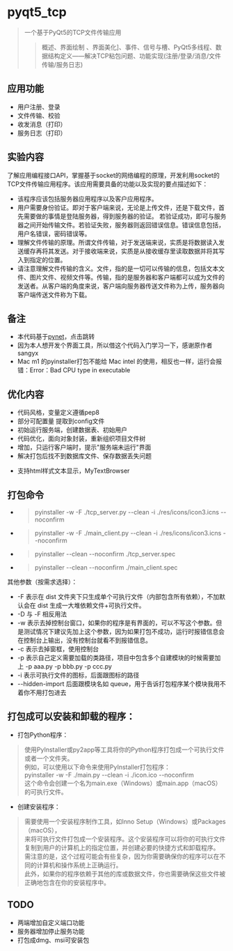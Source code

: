 # pyqt5_tcp

> 一个基于PyQt5的TCP文件传输应用
> > 概述、界面绘制 、界面美化]、事件、信号与槽、PyQt5多线程、数据结构定义——解决TCP粘包问题、功能实现(注册/登录/消息/文件传输/服务日志)

## 应用功能
* 用户注册、登录  
* 文件传输、校验  
* 收发消息（打印）
* 服务日志（打印）

## 实验内容
了解应用编程接口API，掌握基于socket的网络编程的原理，开发利用socket的TCP文件传输应用程序。该应用需要具备的功能以及实现的要点描述如下：  
* 该程序应该包括服务器应用程序以及客户应用程序。
* 用户需要身份验证。即对于客户端来说，无论是上传文件，还是下载文件，首先需要做的事情是登陆服务器，得到服务器的验证。 若验证成功，即可与服务器之间开始传输文件。若验证失败，服务器则返回错误信息。错误信息包括，用户名错误，密码错误等。
* 理解文件传输的原理。所谓文件传输，对于发送端来说，实质是将数据读入发送缓存再将其发送。对于接收端来说，实质是从接收缓存里读取数据并将其写入到指定的位置。
* 请注意理解文件传输的含义。文件，指的是一切可以传输的信息，包括文本文件、图片文件、视频文件等。传输，指的是服务器和客户端都可以成为文件的发送者。从客户端的角度来说，客户端向服务器传送文件称为上传，服务器向客户端传送文件称为下载。


## 备注
* 本代码基于[pynet](https://github.com/sangyx/pynet)，点击跳转
* 因为本人想开发个界面工具，所以借这个代码入门学习一下，感谢原作者sangyx
* Mac m1 的pyinstaller打包不能给 Mac intel 的使用，相反也一样，运行会报错：Error：Bad CPU type in executable

## 优化内容
* 代码风格，变量定义遵循pep8
* 部分可配置量 提取到config文件
* 初始运行服务端，创建数据表、初始用户
* 代码优化，面向对象封装，重新组织项目文件树
* 增加，只运行客户端时，提示"服务端未运行"界面
* 解决打包后找不到数据库文件、保存数据丢失问题
- 支持html样式文本显示，MyTextBrowser

## 打包命令
* > pyinstaller -w -F ./tcp_server.py --clean -i ./res/icons/icon3.icns --noconfirm
* > pyinstaller -w -F ./main_client.py --clean -i ./res/icons/icon3.icns --noconfirm

* > pyinstaller --clean --noconfirm ./tcp_server.spec
* > pyinstaller --clean --noconfirm ./main_client.spec


其他参数（按需求选择）：

* -F  表示在 dist 文件夹下只生成单个可执行文件（内部包含所有依赖），不加默认会在 dist 生成一大堆依赖文件+可执行文件。
* -D  与 -F 相反用法
* -w  表示去掉控制台窗口，如果你的程序是有界面的，可以不写这个参数。但是测试情况下建议先加上这个参数，因为如果打包不成功，运行时报错信息会在控制台上输出，没有控制台就看不到报错信息。
* -c  表示去掉窗框，使用控制台
* -p  表示自己定义需要加载的类路径，项目中包含多个自建模块的时候需要加上 -p aaa.py -p bbb.py -p ccc.py
* -i  表示可执行文件的图标，后面跟图标的路径
* --hidden-import  后面跟模块名如 queue，用于告诉打包程序某个模块我用不着你不用打包进去



## 打包成可以安装和卸载的程序：

* 打包Python程序：
> 使用PyInstaller或py2app等工具将你的Python程序打包成一个可执行文件或者一个文件夹。\
例如，可以使用以下命令来使用PyInstaller打包程序：\
pyinstaller -w -F ./main.py --clean -i ./icon.ico --noconfirm \
这个命令会创建一个名为main.exe（Windows）或main.app（macOS）的可执行文件。

* 创建安装程序：
> 需要使用一个安装程序制作工具，如Inno Setup（Windows）或Packages（macOS），\
来将可执行文件打包成一个安装程序。这个安装程序可以将你的可执行文件复制到用户的计算机上的指定位置，并创建必要的快捷方式和卸载程序。\
需注意的是，这个过程可能会有些复杂，因为你需要确保你的程序可以在不同的计算机和操作系统上正确运行。\
此外，如果你的程序依赖于其他的库或数据文件，你也需要确保这些文件被正确地包含在你的安装程序中。


## TODO
- 两端增加自定义端口功能
- 服务器增加停止服务功能
- 打包成dmg、msi可安装包







